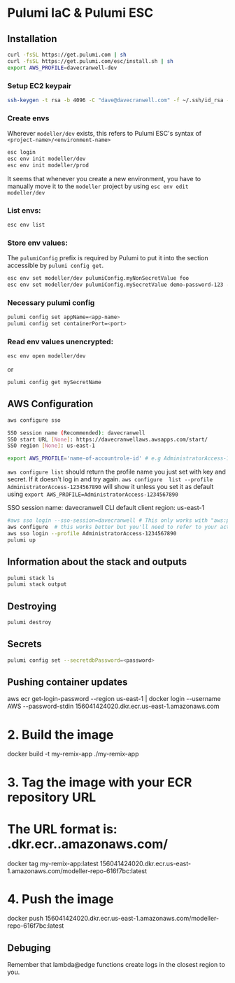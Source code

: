 # Pulumi IaC & Pulumi ESC

## Installation

```bash
curl -fsSL https://get.pulumi.com | sh
curl -fsSL https://get.pulumi.com/esc/install.sh | sh
export AWS_PROFILE=davecranwell-dev
```

### Setup EC2 keypair

```bash
ssh-keygen -t rsa -b 4096 -C "dave@davecranwell.com" -f ~/.ssh/id_rsa -N ""
```

### Create envs

Wherever `modeller/dev` exists, this refers to Pulumi ESC's syntax of `<project-name>/<environment-name>`

```bash
esc login
esc env init modeller/dev
esc env init modeller/prod
```

It seems that whenever you create a new environment, you have to manually move it to the `modeller` project by using `esc env edit modeller/dev`

### List envs:

```bash
esc env list
```

### Store env values:

The `pulumiConfig` prefix is required by Pulumi to put it into the section accessible by `pulumi config get`.

```bash
esc env set modeller/dev pulumiConfig.myNonSecretValue foo
esc env set modeller/dev pulumiConfig.mySecretValue demo-password-123 --secret
```

### Necessary pulumi config

```bash
pulumi config set appName=<app-name>
pulumi config set containerPort=<port>
```

### Read env values unencrypted:

```bash
esc env open modeller/dev
```

or

```bash
pulumi config get mySecretName
```

## AWS Configuration

```bash
aws configure sso

SSO session name (Recommended): davecranwell
SSO start URL [None]: https://davecranwellaws.awsapps.com/start/
SSO region [None]: us-east-1
```

```bash
export AWS_PROFILE='name-of-accountrole-id' # e.g AdministratorAccess-1234567890
```

`aws configure list` should return the profile name you just set with key and secret. If it doesn't log in and try again. `aws configure  list --profile AdministratorAccess-1234567890` will show it unless you set it as default using `export AWS_PROFILE=AdministratorAccess-1234567890`

SSO session name: davecranwell
CLI default client region: us-east-1

```bash
#aws sso login --sso-session=davecranwell # This only works with "aws:profile: davecranwell-dev" in the Pulumi.dev.yaml file, which we can't commit because it breaks Github actions
aws configure  # this works better but you'll need to refer to your actual aws key/secret
aws sso login --profile AdministratorAccess-1234567890
pulumi up
```

## Information about the stack and outputs

```bash
pulumi stack ls
pulumi stack output
```

## Destroying

```bash
pulumi destroy
```

## Secrets

```bash
pulumi config set --secretdbPassword=<password>
```

## Pushing container updates

aws ecr get-login-password --region us-east-1 | docker login --username AWS --password-stdin 156041424020.dkr.ecr.us-east-1.amazonaws.com

# 2. Build the image

docker build -t my-remix-app ./my-remix-app

# 3. Tag the image with your ECR repository URL

# The URL format is: <account-id>.dkr.ecr.<region>.amazonaws.com/<repo-name>

docker tag my-remix-app:latest 156041424020.dkr.ecr.us-east-1.amazonaws.com/modeller-repo-616f7bc:latest

# 4. Push the image

docker push 156041424020.dkr.ecr.us-east-1.amazonaws.com/modeller-repo-616f7bc:latest

## Debuging

Remember that lambda@edge functions create logs in the closest region to you.
